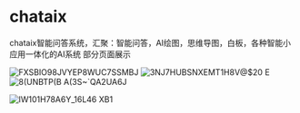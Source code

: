 # chataix
chataix智能问答系统，汇聚：智能问答，AI绘图，思维导图，白板，各种智能小应用一体化的AI系统
部分页面展示

![FXSBIO98JVYEP8WUC7SSMBJ](https://github.com/ChatGPTmax/chataix/assets/128979612/9a7adf00-438e-4ae9-9213-8676709f7ccb)
![3NJ7HUBSNXEMT1H8V@$20 E](https://github.com/ChatGPTmax/chataix/assets/128979612/1e5fb5a9-00ec-40b4-87ea-d49e48dfd49e)
![8(UNBTP(B A(3S~`QA2UA6J](https://github.com/ChatGPTmax/chataix/assets/128979612/689cb284-8640-4cc9-89ed-4d13566660ac)

![IW101H78A6`Y_16L46 `XB1](https://github.com/ChatGPTmax/chataix/assets/128979612/c4c91ed2-6dff-4072-a3bd-d65c57db139a)
